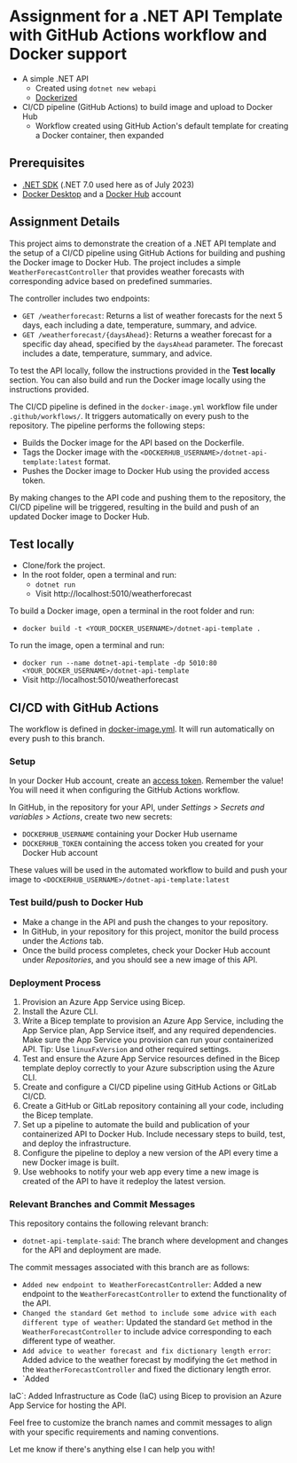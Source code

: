 # Assignment for a .NET API Template with GitHub Actions workflow and Docker support

* A simple .NET API
  * Created using `dotnet new webapi`
  * [Dockerized](https://github.com/rezabmirzaei/dotnet-api-template/blob/main/Dockerfile)
* CI/CD pipeline (GitHub Actions) to build image and upload to Docker Hub
  * Workflow created using GitHub Action's default template for creating a Docker container, then expanded

## Prerequisites

* [.NET SDK](https://dotnet.microsoft.com/en-us/download) (.NET 7.0 used here as of July 2023)
* [Docker Desktop](https://docs.docker.com/desktop/install/windows-install/) and a [Docker Hub](https://hub.docker.com/) account

## Assignment Details

This project aims to demonstrate the creation of a .NET API template and the setup of a CI/CD pipeline using GitHub Actions for building and pushing the Docker image to Docker Hub. The project includes a simple `WeatherForecastController` that provides weather forecasts with corresponding advice based on predefined summaries.

The controller includes two endpoints:
* `GET /weatherforecast`: Returns a list of weather forecasts for the next 5 days, each including a date, temperature, summary, and advice.
* `GET /weatherforecast/{daysAhead}`: Returns a weather forecast for a specific day ahead, specified by the `daysAhead` parameter. The forecast includes a date, temperature, summary, and advice.

To test the API locally, follow the instructions provided in the **Test locally** section. You can also build and run the Docker image locally using the instructions provided.

The CI/CD pipeline is defined in the `docker-image.yml` workflow file under `.github/workflows/`. It triggers automatically on every push to the repository. The pipeline performs the following steps:
* Builds the Docker image for the API based on the Dockerfile.
* Tags the Docker image with the `<DOCKERHUB_USERNAME>/dotnet-api-template:latest` format.
* Pushes the Docker image to Docker Hub using the provided access token.

By making changes to the API code and pushing them to the repository, the CI/CD pipeline will be triggered, resulting in the build and push of an updated Docker image to Docker Hub.

## Test locally

* Clone/fork the project.
* In the root folder, open a terminal and run:
  * `dotnet run`
  * Visit http://localhost:5010/weatherforecast

To build a Docker image, open a terminal in the root folder and run:
* `docker build -t <YOUR_DOCKER_USERNAME>/dotnet-api-template .`

To run the image, open a terminal and run:
* `docker run --name dotnet-api-template -dp 5010:80 <YOUR_DOCKER_USERNAME>/dotnet-api-template`
* Visit http://localhost:5010/weatherforecast

## CI/CD with GitHub Actions

The workflow is defined in [docker-image.yml](https://github.com/rezabmirzaei/dotnet-api-template/blob/main/.github/workflows/docker-image.yml). It will run automatically on every push to this branch.

### Setup

In your Docker Hub account, create an [access token](https://docs.docker.com/docker-hub/access-tokens/). Remember the value! You will need it when configuring the GitHub Actions workflow.

In GitHub, in the repository for your API, under _Settings > Secrets and variables > Actions_, create two new secrets:
* `DOCKERHUB_USERNAME` containing your Docker Hub username
* `DOCKERHUB_TOKEN` containing the access token you created for your Docker Hub account

These values will be used in the automated workflow to build and push your image to `<DOCKERHUB_USERNAME>/dotnet-api-template:latest`

### Test build/push to Docker Hub

* Make a change in the API and push the changes to your repository.
* In GitHub, in your repository for this project, monitor the build process under the _Actions_ tab.
* Once the build process completes, check your Docker Hub account under _Repositories_, and you should see a new image of this API.

### Deployment Process

1. Provision an Azure App Service using Bicep.
2. Install the Azure CLI.
3. Write a Bicep template to provision an Azure App Service, including the App Service plan, App Service itself, and any required dependencies. Make sure the App Service you provision can run your containerized API. Tip: Use `linuxFxVersion` and other required settings.
4. Test and ensure the Azure App Service resources defined in the Bicep template deploy correctly to your Azure subscription using the Azure CLI.
5. Create and configure a CI/CD pipeline using GitHub Actions or GitLab CI/CD.
6. Create a GitHub or GitLab repository containing all your code, including the Bicep template.
7. Set up a pipeline to automate the build and publication of your containerized API to Docker Hub. Include necessary steps to build, test, and deploy the infrastructure.
8. Configure the pipeline to deploy a new version of the API every time a new Docker image is built.
9. Use webhooks to notify your web app every time a new image is created of the API to have it redeploy the latest version.


### Relevant Branches and Commit Messages

This repository contains the following relevant branch:
- `dotnet-api-template-said`: The branch where development and changes for the API and deployment are made.

The commit messages associated with this branch are as follows:
- `Added new endpoint to WeatherForecastController`: Added a new endpoint to the `WeatherForecastController` to extend the functionality of the API.
- `Changed the standard Get method to include some advice with each different type of weather`: Updated the standard `Get` method in the `WeatherForecastController` to include advice corresponding to each different type of weather.
- `Add advice to weather forecast and fix dictionary length error`: Added advice to the weather forecast by modifying the `Get` method in the `WeatherForecastController` and fixed the dictionary length error.
- `Added

 IaC`: Added Infrastructure as Code (IaC) using Bicep to provision an Azure App Service for hosting the API.

Feel free to customize the branch names and commit messages to align with your specific requirements and naming conventions.

Let me know if there's anything else I can help you with!
